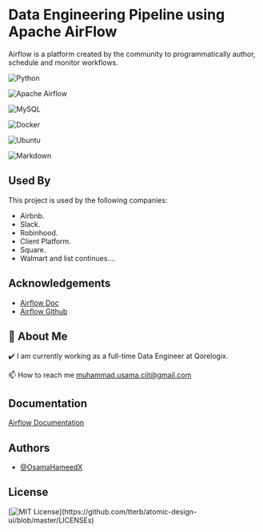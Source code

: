 
# Data Engineering Pipeline using Apache AirFlow

Airflow is a platform created by the community to programmatically author, schedule and monitor workflows.


![Python](https://img.shields.io/badge/python-3670A0?style=for-the-badge&logo=python&logoColor=ffdd54)

![Apache Airflow](https://img.shields.io/badge/Apache%20Airflow-017CEE?style=for-the-badge&logo=Apache%20Airflow&logoColor=white)

![MySQL](https://img.shields.io/badge/mysql-%2300f.svg?style=for-the-badge&logo=mysql&logoColor=white)

![Docker](https://img.shields.io/badge/docker-%230db7ed.svg?style=for-the-badge&logo=docker&logoColor=white)

![Ubuntu](https://img.shields.io/badge/Ubuntu-E95420?style=for-the-badge&logo=ubuntu&logoColor=white)

![Markdown](https://img.shields.io/badge/markdown-%23000000.svg?style=for-the-badge&logo=markdown&logoColor=white)


## Used By

This project is used by the following companies:
- Airbnb.
- Slack.
- Robinhood.
- Client Platform.
- Square.
- Walmart and list continues....

  
## Acknowledgements

 - [Airflow Doc](https://airflow.apache.org/docs/apache-airflow/stable/)
 - [Airflow Github](https://github.com/apache/airflow)
 
  
## 🚀 About Me

✔️ I am currently working as a full-time Data Engineer at Qorelogix.

📫 How to reach me muhammad.usama.ciit@gmail.com

  
## Documentation

[Airflow Documentation](https://airflow.apache.org/docs/apache-airflow/stable/)

  
## Authors

- [@OsamaHameedX](https://github.com/osamahameedX)

  
## License

[![MIT License](https://img.shields.io/apm/l/atomic-design-ui.svg?)](https://github.com/tterb/atomic-design-ui/blob/master/LICENSEs)






  
